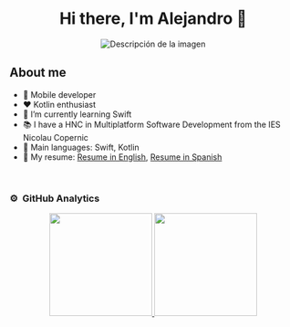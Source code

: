 <div align="center">
<h1 align="center">Hi there, I'm Alejandro 👋</h1>
</div>

<p align="center">
  <img src="https://i.imgur.com/oYbMLIK_d.jpg?maxwidth=520&shape=thumb&fidelity=high" alt="Descripción de la imagen">
</p>

## About me

- 📲 Mobile developer
- ❤️ Kotlin enthusiast 
- 🌱 I’m currently learning Swift
- 📚 I have a HNC in Multiplatform Software Development from the IES Nicolau Copernic
- 🌟 Main languages: Swift, Kotlin
- 📜 My resume: [Resume in English](https://drive.google.com/file/d/1pEYE4Pn2dyFkZZUv8xuFf1kTwku-bypa/view?usp=sharing), [Resume in Spanish](https://drive.google.com/file/d/19Nbo_pkAzFJJe6cHNGazpmI1YzTPreKy/view?usp=sharing)


</br>

### ⚙️ &nbsp;GitHub Analytics

<p align="center">
<a href="https://github.com/alejandroglzdev">
  <img height="180em" src="https://github-readme-stats-eight-theta.vercel.app/api?username=alejandroglzdev&show_icons=true&theme=algolia&include_all_commits=true&count_private=true"/>
  <img height="180em" src="https://github-readme-stats-eight-theta.vercel.app/api/top-langs/?username=alejandroglzdev&layout=compact&langs_count=8&theme=algolia"/>
</a>
</p>

<!--
**alejandroglzdev/alejandroglzdev** is a ✨ _special_ ✨ repository because its `README.md` (this file) appears on your GitHub profile.

Here are some ideas to get you started:

- 🔭 I’m currently working on ...
- 🌱 I’m currently learning ...
- 👯 I’m looking to collaborate on ...
- 🤔 I’m looking for help with ...
- 💬 Ask me about ...
- 📫 How to reach me: ...
- 😄 Pronouns: ...
- ⚡ Fun fact: ...
-->

